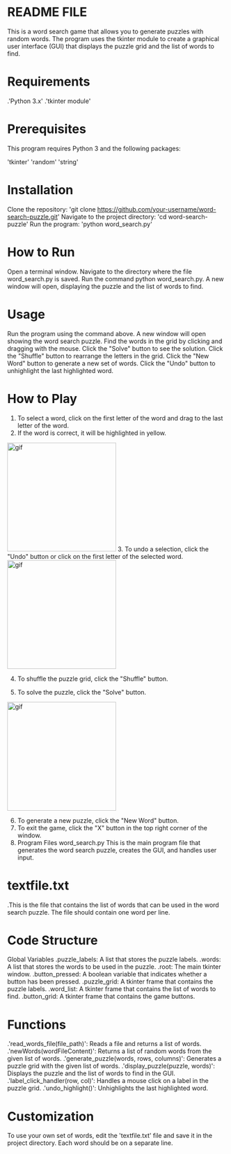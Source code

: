# README FILE
This is a word search game that allows you to generate puzzles with random words. The program uses the tkinter module to create a graphical user interface (GUI) that displays the puzzle grid and the list of words to find.

# Requirements
.'Python 3.x'
.'tkinter module'

# Prerequisites
This program requires Python 3 and the following packages:

'tkinter'
'random'
'string'

# Installation
Clone the repository: 'git clone https://github.com/your-username/word-search-puzzle.git'
Navigate to the project directory: 'cd word-search-puzzle'
Run the program: 'python word_search.py'

# How to Run
Open a terminal window.
Navigate to the directory where the file word_search.py is saved.
Run the command python word_search.py.
A new window will open, displaying the puzzle and the list of words to find.

# Usage
Run the program using the command above.
A new window will open showing the word search puzzle.
Find the words in the grid by clicking and dragging with the mouse.
Click the "Solve" button to see the solution.
Click the "Shuffle" button to rearrange the letters in the grid.
Click the "New Word" button to generate a new set of words.
Click the "Undo" button to unhighlight the last highlighted word.

# How to Play
1. To select a word, click on the first letter of the word and drag to the last letter of the word.
2. If the word is correct, it will be highlighted in yellow.
<img src="https://media.giphy.com/media/v1.Y2lkPTc5MGI3NjExZmU2ODZhMzFmMTNjMmM2N2NhMTlhNjM5MmI1MDk2NDMyMGJjZDRmNiZjdD1n/CKkG45QwWmpN2ArRlX/giphy.gif" alt="gif" width="250" height="250">
3. To undo a selection, click the "Undo" button or click on the first letter of the selected word.
<img src="https://media.giphy.com/media/JOpSM4fu6Gjm1HT0sM/giphy.gif" alt="gif" width="250" height="250">

4. To shuffle the puzzle grid, click the "Shuffle" button.


5. To solve the puzzle, click the "Solve" button.
<img src="https://media.giphy.com/media/v1.Y2lkPTc5MGI3NjExNTk0ZWRmZTJhNDRkZWUwMjlmNGZmYzdhZWU4ZWQ0YTZkNGY4ODIzZiZjdD1n/4hjFAMkZvKpkB7MWVB/giphy.gif" alt="gif" width="250" height="250"> 

6. To generate a new puzzle, click the "New Word" button.
8. To exit the game, click the "X" button in the top right corner of the window.
9. Program Files
word_search.py
This is the main program file that generates the word search puzzle, creates the GUI, and handles user input.

# textfile.txt
.This is the file that contains the list of words that can be used in the word search puzzle. The file should contain one word per line.

# Code Structure
Global Variables
.puzzle_labels: A list that stores the puzzle labels.
.words: A list that stores the words to be used in the puzzle.
.root: The main tkinter window.
.button_pressed: A boolean variable that indicates whether a button has been pressed.
.puzzle_grid: A tkinter frame that contains the puzzle labels.
.word_list: A tkinter frame that contains the list of words to find.
.button_grid: A tkinter frame that contains the game buttons.

# Functions
.'read_words_file(file_path)': Reads a file and returns a list of words.
.'newWords(wordFileContent)': Returns a list of random words from the given list of words.
.'generate_puzzle(words, rows, columns)': Generates a puzzle grid with the given list of words.
.'display_puzzle(puzzle, words)': Displays the puzzle and the list of words to find in the GUI.
.'label_click_handler(row, col)': Handles a mouse click on a label in the puzzle grid.
.'undo_highlight()': Unhighlights the last highlighted word.

# Customization
To use your own set of words, edit the 'textfile.txt' file and save it in the project directory. Each word should be on a separate line.
